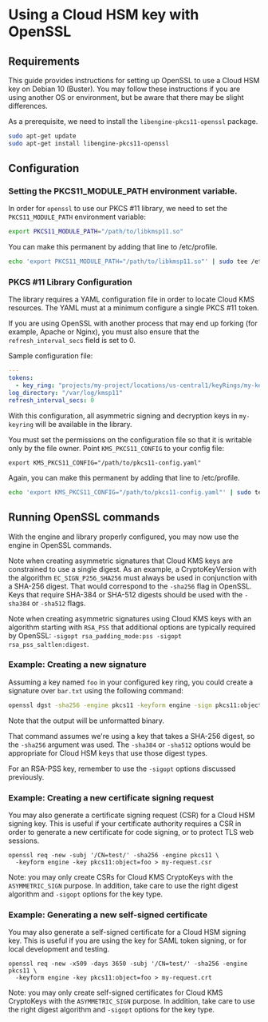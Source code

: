 # Using a Cloud HSM key with OpenSSL

## Requirements

This guide provides instructions for setting up OpenSSL to use a Cloud HSM key
on Debian 10 (Buster). You may follow these instructions if you are using
another OS or environment, but be aware that there may be slight differences.

As a prerequisite, we need to install the `libengine-pkcs11-openssl` package.

```sh
sudo apt-get update
sudo apt-get install libengine-pkcs11-openssl
```

## Configuration

### Setting the PKCS11_MODULE_PATH environment variable.

In order for `openssl` to use our PKCS #11 library, we need to set the
`PKCS11_MODULE_PATH` environment variable:

```sh
export PKCS11_MODULE_PATH="/path/to/libkmsp11.so"
```

You can make this permanent by adding that line to /etc/profile.

```sh
echo 'export PKCS11_MODULE_PATH="/path/to/libkmsp11.so"' | sudo tee /etc/profile
```

### PKCS #11 Library Configuration

The library requires a YAML configuration file in order to locate Cloud KMS
resources. The YAML must at a minimum configure a single PKCS #11 token.

If you are using OpenSSL with another process that may end up forking (for
example, Apache or Nginx), you must also ensure that the
`refresh_interval_secs` field is set to 0.

Sample configuration file:

```yaml
---
tokens:
  - key_ring: "projects/my-project/locations/us-central1/keyRings/my-keyring"
log_directory: "/var/log/kmsp11"
refresh_interval_secs: 0
```

With this configuration, all asymmetric signing and decryption keys in
`my-keyring` will be available in the library.

You must set the permissions on the configuration file so that it is writable
only by the file owner. Point `KMS_PKCS11_CONFIG` to your config file:

```
export KMS_PKCS11_CONFIG="/path/to/pkcs11-config.yaml"
```

Again, you can make this permanent by adding that line to /etc/profile.

```sh
echo 'export KMS_PKCS11_CONFIG="/path/to/pkcs11-config.yaml"' | sudo tee /etc/profile
```

## Running OpenSSL commands

With the engine and library properly configured, you may now use the engine in
OpenSSL commands.

Note when creating asymmetric signatures that Cloud KMS keys are constrained
to use a single digest. As an example, a CryptoKeyVersion with the algorithm
`EC_SIGN_P256_SHA256` must always be used in conjunction with a SHA-256 digest.
That would correspond to the `-sha256` flag in OpenSSL. Keys that require
SHA-384 or SHA-512 digests should be used with the `-sha384` or `-sha512` flags.

Note when creating asymmetric signatures using Cloud KMS keys with an algorithm
starting with `RSA_PSS` that additional options are typically required by
OpenSSL: `-sigopt rsa_padding_mode:pss -sigopt rsa_pss_saltlen:digest`.

### Example: Creating a new signature

Assuming a key named `foo` in your configured key ring, you could create a
signature over `bar.txt` using the following command:

```sh
openssl dgst -sha256 -engine pkcs11 -keyform engine -sign pkcs11:object=foo bar.txt
```

Note that the output will be unformatted binary.

That command assumes we're using a key that takes a SHA-256 digest, so the
`-sha256` argument was used. The `-sha384` or `-sha512` options would be
appropriate for Cloud HSM keys that use those digest types.

For an RSA-PSS key, remember to use the `-sigopt` options discussed previously.

### Example: Creating a new certificate signing request

You may also generate a certificate signing request (CSR) for a Cloud HSM
signing key. This is useful if your certificate authority requires a CSR in
order to generate a new certificate for code signing, or to protect TLS web
sessions.

```
openssl req -new -subj '/CN=test/' -sha256 -engine pkcs11 \
  -keyform engine -key pkcs11:object=foo > my-request.csr
```

Note: you may only create CSRs for Cloud KMS CryptoKeys with the
`ASYMMETRIC_SIGN` purpose. In addition, take care to use the right digest
algorithm and `-sigopt` options for the key type.

### Example: Generating a new self-signed certificate

You may also generate a self-signed certificate for a Cloud HSM signing key.
This is useful if you are using the key for SAML token signing, or for
local development and testing.

```
openssl req -new -x509 -days 3650 -subj '/CN=test/' -sha256 -engine pkcs11 \
  -keyform engine -key pkcs11:object=foo > my-request.crt
```

Note: you may only create self-signed certificates for Cloud KMS CryptoKeys
with the `ASYMMETRIC_SIGN` purpose. In addition, take care to use the right
digest algorithm and `-sigopt` options for the key type.
